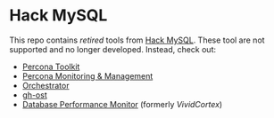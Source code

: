 Hack MySQL
==========

This repo contains _retired_ tools from [Hack MySQL](https://hackmysql.com). These tool are not supported and no longer developed. Instead, check out:

* [Percona Toolkit](https://www.percona.com/software/database-tools/percona-toolkit)
* [Percona Monitoring & Management](https://www.percona.com/software/database-tools/percona-monitoring-and-management)
* [Orchestrator](https://github.com/github/orchestrator)
* [gh-ost](https://github.com/github/gh-ost)
* [Database Performance Monitor](https://www.solarwinds.com/database-performance-monitor) (formerly _VividCortex_)

